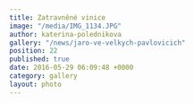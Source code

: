 ```yaml
---
title: Zatravněné vinice
image: "/media/IMG_1134.JPG"
author: katerina-polednikova
gallery: "/news/jaro-ve-velkych-pavlovicich"
position: 22
published: true
date: 2016-05-29 06:09:48 +0000
category: gallery
layout: photo
---
```

